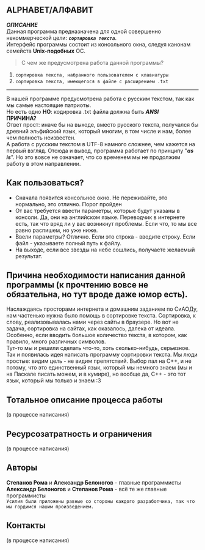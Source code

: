 
ALPHABET/АЛФАВИТ
---
*****ОПИСАНИЕ*****  
Данная программа предназначена для одной совершенно некоммерческой цели: ***`сортировка текста`***.  
Интерфейс программы состоит из консольного окна, следуя канонам семейста **Unix-подобных** ОС. 
>С чем же предусмотрена работа данной программы?  
1. `сортировка текста, набранного пользователем с клавиатуры`  
2. `сортировка текста, имеющегося в файле с расширением .txt`  
---
В нашей программе предусмотрена работа с русским текстом, так как мы самые настоящие патриоты.  
Но есть одно **НО**: кодировка .txt файла должна быть *****ANSI*****  
**ПРИЧИНА?**  
Ответ прост: иначе бы на выходе, вместо русского текста, получался бы древний эльфийский язык,
который многим, в том числе и нам, более чем полность неизвестен.  
А работа с русским текстом в UTF-8 намного сложнее, чем кажется на первый взгляд. 
Отсюда и вывод, программа работает по принципу "***as is***". Но это вовсе не означает, что со временем мы не продолжим работу в этом направлении.

Как пользоваться?
---
* Сначала появится консольное окно. Не переживайте, это нормально, это отлично. Порог пройден  
* От вас требуется ввести параметры, которые будут указаны в консоли. Да, они на английском языке. Переводчик в интернете есть, так что вряд ли у вас возникнут проблемы. Если что, то мы все равно распишем, но уже ниже.
* Ввели параметры? Отлично. Если это строка - вводите строку. Если файл - указываете полный путь к файлу.
* На выходе, если все звезды на небе сошлись, получаете желаемый результат.

Причина необходимости написания данной программы (к прочтению вовсе не обязательна, но тут вроде даже юмор есть).
---
Наслаждаясь просторами интернета и домашним заданием по СиАОДу, нам частенько нужна было помощь в сортировке текста. Сортировка, к слову, реализовывалась нами через сайты в браузере. Но вот не задача, сортировка на сайтах, как оказалось, далека от идеала. Особенно, если вводить большое количество текста, в котором, как правило, много различных символов.  
Тут-то мы и решили сделать что-то, хоть сколько-нибудь, серьезное. Так и появилась идея написать программу сортировки текста. Мы люди простые: видим цель - не видим препятствий. Выбор пал на C++, и не потому, что это единственный язык, который мы немного знаем (мы и на Паскале писать можем, и в кумире), но вообще да, C++ - это тот язык, который мы только и знаем :3  

Тотальное описание процесса работы
---
(в процессе написания)

Ресурсозатратность и ограничения
---
(в процессе написания)

Авторы
---
**Степанов Рома** и **Александр Белоногов** - главные программисты  
**Александр Белоногов** и **Степанов Рома** - всё те же главные программисты  
`Усилия были приложены равные со стороны каждого разработчика, так что мы гордимся нашим произведением.`  

Контакты
---
(в процессе написания)
